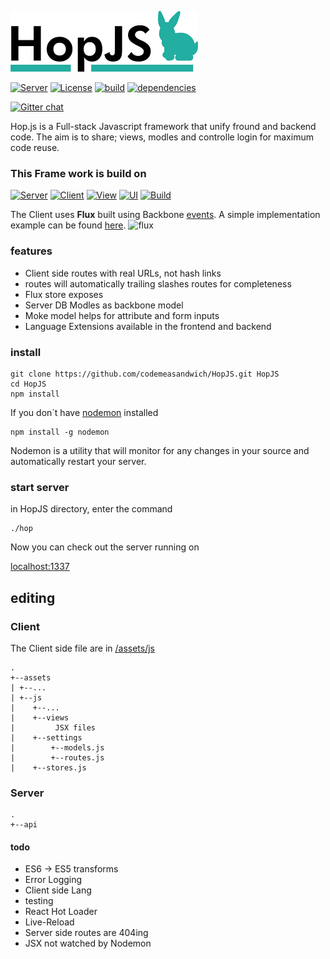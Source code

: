 [![HopJS Logo](https://raw.githubusercontent.com/codemeasandwich/HopJS/master/hopjs.png)](http://hopjs.com)

[![Server](https://img.shields.io/badge/HopJS-0.0.5-47AD9E.svg)](https://github.com/codemeasandwich/HopJS)
[![License](http://img.shields.io/:license-mit-blue.svg)](http://doge.mit-license.org)
[![build](https://api.travis-ci.org/codemeasandwich/HopJS.svg)](https://travis-ci.org/codemeasandwich/HopJS)
[![dependencies](https://david-dm.org/codemeasandwich/HopJS.svg)](https://github.com/codemeasandwich/HopJS/blob/master/package.json)

[![Gitter chat](https://img.shields.io/badge/gitter-chat-brightgreen.svg)](https://gitter.im/codemeasandwich/HopJS)

Hop.js is a Full-stack Javascript framework that unify fround and backend code. The aim is to share; views, modles and controlle login for maximum code reuse.

### This Frame work is build on

[![Server](https://img.shields.io/badge/Sails.js-0.11.4-46AAC0.svg)](http://sailsjs.org/) 
[![Client](https://img.shields.io/badge/Backbone-1.2.3-0071B5.svg)](http://backbonejs.org/) 
[![View](https://img.shields.io/badge/React.Js-0.14.6-00D8FF.svg)](http://facebook.github.io/react/) 
[![UI](https://img.shields.io/badge/BootStrap+React-0.28.1-blue.svg)](https://react-bootstrap.github.io/) 
[![Build](https://img.shields.io/badge/Webpack-1.12.9-lightgrey.svg)](http://webpack.github.io/)

The Client uses **Flux** built using Backbone [events](http://backbonejs.org/#Events). A simple implementation example can be found [here](https://jsfiddle.net/codemeasandwich/bsj8onr8/).
![flux](https://facebook.github.io/flux/img/flux-simple-f8-diagram-1300w.png)

### features
* Client side routes with real URLs, not hash links
 * routes will automatically trailing slashes routes for completeness
* Flux store exposes
 * Server DB Modles as backbone model
 * Moke model helps for attribute and form inputs
* Language Extensions available in the frontend and backend


### install
```
git clone https://github.com/codemeasandwich/HopJS.git HopJS
cd HopJS
npm install
```

If you don´t have [nodemon](http://nodemon.io/) installed
```
npm install -g nodemon
```
Nodemon is a utility that will monitor for any changes in your source and automatically restart your server.

### start server
in HopJS directory, enter the command
```
./hop
```
Now you can check out the server running on

[localhost:1337](http://localhost:1337)

## editing

### Client
The Client side file are in [/assets/js](https://github.com/codemeasandwich/HopJS/tree/master/assets/js)

```
.
+--assets
| +--...
| +--js
|    +--...
|    +--views
|         JSX files
|    +--settings
|        +--models.js
|        +--routes.js
|    +--stores.js
```

### Server
```
.
+--api
```

#### todo
* ES6 -> ES5 transforms
* Error Logging
* Client side Lang
* testing
* React Hot Loader
* Live-Reload
* Server side routes are 404ing
* JSX not watched by Nodemon
